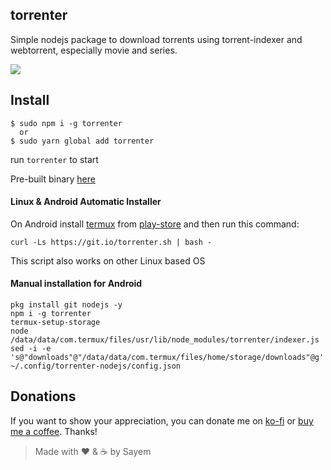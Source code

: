 ## torrenter

Simple nodejs package to download torrents using torrent-indexer and webtorrent, especially movie and series.

![](https://giant.gfycat.com/LiquidDisguisedAoudad.gif)

## Install

```console
$ sudo npm i -g torrenter
  or
$ sudo yarn global add torrenter
```

run `torrenter` to start

Pre-built binary [here](https://github.com/sayem314/torrenter/releases)

#### Linux & Android Automatic Installer

On Android install [termux](https://termux.com/) from [play-store](https://play.google.com/store/apps/details?id=com.termux) and then run this command:

`curl -Ls https://git.io/torrenter.sh | bash -`

This script also works on other Linux based OS

#### Manual installation for Android

```
pkg install git nodejs -y
npm i -g torrenter
termux-setup-storage
node /data/data/com.termux/files/usr/lib/node_modules/torrenter/indexer.js
sed -i -e 's@"downloads"@"/data/data/com.termux/files/home/storage/downloads"@g' ~/.config/torrenter-nodejs/config.json
```

## Donations

If you want to show your appreciation, you can donate me on [ko-fi](https://ko-fi.com/Z8Z5KDA6) or [buy me a coffee](https://www.buymeacoffee.com/sayem). Thanks!

> Made with :heart: & :coffee: by Sayem
